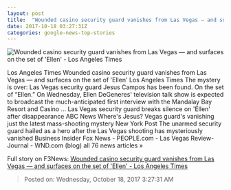 ```yaml
---
layout: post
title:  "Wounded casino security guard vanishes from Las Vegas — and surfaces on the set of 'Ellen' - Los Angeles Times"
date: 2017-10-18 03:27:31Z
categories: google-news-top-stories
---
```


![Wounded casino security guard vanishes from Las Vegas — and surfaces on the set of 'Ellen' - Los Angeles Times](http://beta.latimes.com/resizer/JEociFSfeoHoWtQJt64ja-RInNc=/1200x0/www.trbimg.com/img-59e6feea/turbine/la-na-jesus-campos-20171017)

Los Angeles Times Wounded casino security guard vanishes from Las Vegas — and surfaces on the set of 'Ellen' Los Angeles Times The mystery is over: Las Vegas security guard Jesus Campos has been found. On the set of “Ellen.” On Wednesday, Ellen DeGeneres' television talk show is expected to broadcast the much-anticipated first interview with the Mandalay Bay Resort and Casino ... Las Vegas security guard breaks silence on 'Ellen' after disappearance ABC News Where's Jesus? Vegas guard's vanishing just the latest mass-shooting mystery New York Post The unarmed security guard hailed as a hero after the Las Vegas shooting has mysteriously vanished Business Insider Fox News - PEOPLE.com - Las Vegas Review-Journal - WND.com (blog) all 76 news articles »


Full story on F3News: [Wounded casino security guard vanishes from Las Vegas — and surfaces on the set of 'Ellen' - Los Angeles Times](http://www.f3nws.com/n/NQMEMB)

> Posted on: Wednesday, October 18, 2017 3:27:31 AM
